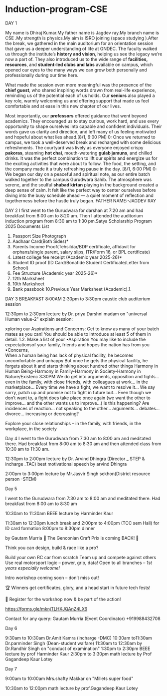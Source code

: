 # Induction-program-CSE
DAY 1

My name is Dhiraj Kumar.My father name is Jagdev ray.My branch name is CSE .My strength is physics.My aim is ISRO joining (space studying ).After the break, we gathered in the main auditorium for an orientation session that gave us a deeper understanding of life at GNDEC. The faculty walked us through the institute’s **history and vision**, helping us see the legacy we’re now a part of. They also introduced us to the wide range of **facilities, resources**, and **student-led clubs and labs** available on campus, which opened our eyes to the many ways we can grow both personally and professionally during our time here.

What made the session even more meaningful was the presence of the **chief guest**, who shared inspiring words drawn from real-life experience, reminding us of the potential each of us holds. Our **seniors** also played a key role, warmly welcoming us and offering support that made us feel comfortable and at ease in this new chapter of our lives.

Most importantly, our **professors** offered guidance that went beyond academics. They encouraged us to stay curious, work hard, and use every opportunity to shape ourselves into capable and confident individuals. Their words gave us clarity and direction, and left many of us feeling motivated and hopeful about what lies ahead.[8/1, 6:00 PM] 0: Once we returned to campus, we took a well-deserved break and recharged with some delicious refreshments. The courtyard was lively as everyone enjoyed crispy **pakoras**, steaming **hot chai**, mouth-watering **gulab jamuns**, and chilled drinks. It was the perfect combination to lift our spirits and energize us for the exciting activities that were about to follow. The food, the setting, and the company made it a truly refreshing pause in the day.
[8/1, 6:00 PM] 0: We began our day on a peaceful and spiritual note, as our entire batch walked together to the campus Gurudwara Sahib. The atmosphere was serene, and the soulful **shabad kirtan** playing in the background created a deep sense of calm. It felt like the perfect way to center ourselves before diving into the busy schedule ahead — a quiet moment of reflection and togetherness before the hustle truly began.
FATHER NAME:-JAGDEV RAY

 DAY 2 
 I first went to the Gurudwara for darshan at 7:20 am and had breakfast from 8:00 am to 8:20 am. Then I attended the auditorium induction program from 8:30 am to 1:30 pm.Satya Scholarship Program 2025
 Documents List
 1. Passport Size Photograph
 2. Aadhaar Card(Both Sides)*
 3. Parents Income Proof(Tehsildar/BDP certificate, affidavit for orphans/single parent, salary
 slips, ITR/Form 16, or BPL certificate)
 4. Latest college fee receipt (Academic year 2025-26)*
 5. Student ID proof (ID Card/Bonafide Student Certificate/Letter from School)
 6. Fee Structure (Academic year 2025-26)*
 7. 12th Marksheet
 8. 10th Marksheet
 9. Bank passbook
 10.Previous Year Marksheet (Academic).1.

  DAY 3
BREAKFAST 8:00AM
 2:30pm to 3:30pm caustic club auditorium session



12:30pm to 2:30pm lecture by Dr. priya Darshni madam on "universal Human value-2"
explain session:

xploring our Aspirations and Concerns:
Get to know as many of your batch mates as you can! You should be able to introduce at 
least 5 of them in detail.
 1.2. Make a list of your
 •Aspiration
 You may like to include the expectationsof your family, friends and hopes the 
nation has from you
 ▪Concerns,  
 When a human being has lack of physical facility, he becomes uncomfortable and unhappy
 But once he gets the physical facility, he forgets about it and starts thinking about hundred other 
things
Harmony in Human Being-Harmony in  Family-Harmony in  Society-Harmony in 
Nature/Existenc
 3:30PM 
We do get into arguments, opposition and fights… even in the family, with close friends, with 
colleagues at work… in the marketplace…
Every time we have a fight, we want to resolve it…
We say sorry, patch up and promise not to fight in future but…
Even though we don’t want to, a fight does take place once again
(we want the other to improve… and the other wants us to improve…)
Is this happening?
Are incidences of reaction… not speaking to the other… arguments… debates… divorce… 
increasing or decreasing?

Explore your close relationships – in the family, with friends, in the workplace, in the society



Day 4
I went to the Gurudwara from 7:30 am to 8:00 am and meditated there. Had breakfast from 8:00 am to 8:30 am and then attended class from 10:30 am to 11:30 am.

12:30pm to 2:00pm lecture by Dr. Arvind Dhingra (Director _ STEP & incharge _TAC)
best motivational speech by arvind Dhingra 

2:00pm to 3:00pm lecture by Mr.Jasvir Singh sekhon(District resource person -STEM)

Day 5 

I went to the Gurudwara from 7:30 am to 8:00 am and meditated there. Had breakfast from 8:00 am to 8:30 am

10:30am to 11:30am BEEE lecture by Harminder Kaur 

11:30am to 12:30pm lunch break and 2:00pm to 4:00pm (TCC sem Hall) for ID card formation 
8:00pm to 8:30pm dinner


by Gautam Murria 🏁 The Genconian Craft Prix is coming BACK! 🏁



Think you can design, build & race like a pro?

 Build your own RC car from scratch
Team up and compete against others Use real motorsport logic – power, grip, data!
 Open to all branches *– 1st years especially welcome!*

 Intro workshop coming soon – don’t miss out!

🏆 Winners get certificates, glory, and a head start in future tech fests!

📲 Register for the workshop now & be part of the action!

https://forms.gle/mknjTLHXJQAnZ4LX6

Contact for any query:
Gautam Murria 
(Event Coordinator)
+919988432708

Day 6


9:30am to 10:30am Dr.Amit Kamra (incharge -DMC)
10:30am to11:30am Dr.parminder Singh (Dean-student walfare)
11:30am to 12:30am by Dr.Randhir Singh on "conduct of examination"
1:30pm to 2:30pm BEEE lecture by prof
Harminder Kaur
2:30pm to 3:30pm math lecture by Prof Gagandeep Kaur Lotey

Day 7

9:00am to 10:00am Mrs.shafty Makkar on "Millets super food"

10:30am to 12:00pm math lecture by prof.Gagandeep Kaur Lotey 







